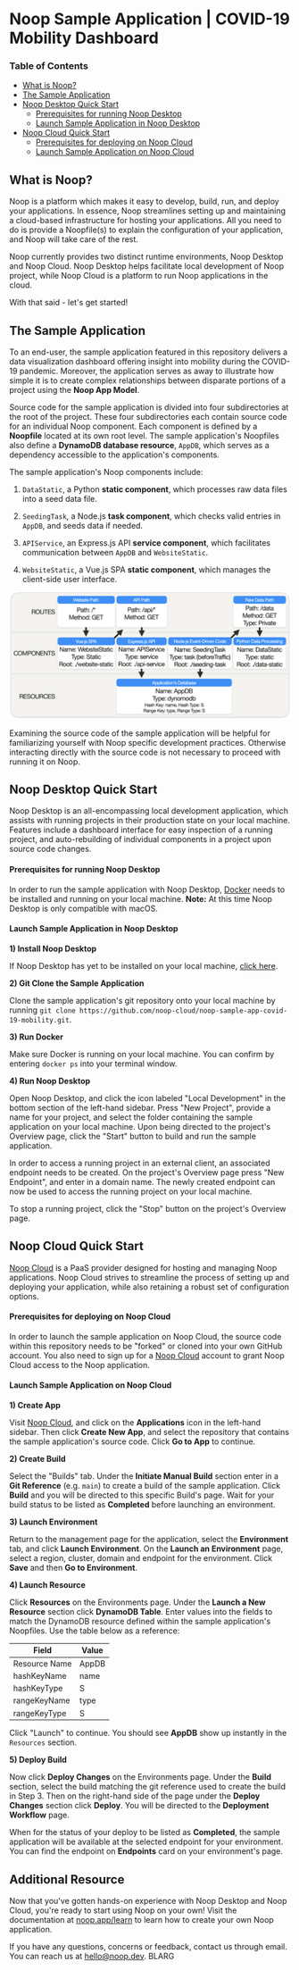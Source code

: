 # Noop Sample Application | COVID-19 Mobility Dashboard

### Table of Contents

- [What is Noop?](#what-is-noop)
- [The Sample Application](#the-sample-application)
- [Noop Desktop Quick Start](#noop-desktop-quick-start)
  - [Prerequisites for running Noop Desktop](#prerequisites-for-running-noop-desktop)
  - [Launch Sample Application in Noop Desktop](#launch-sample-application-in-noop-desktop)
- [Noop Cloud Quick Start](#noop-cloud-quick-start)
  - [Prerequisites for deploying on Noop Cloud](#prerequisites-for-deploying-on-noop-cloud)
  - [Launch Sample Application on Noop Cloud](#launch-sample-application-on-noop-cloud)

## What is Noop?

Noop is a platform which makes it easy to develop, build, run, and deploy your applications. In essence, Noop streamlines setting up and maintaining a cloud-based infrastructure for hosting your applications. All you need to do is provide a Noopfile(s) to explain the configuration of your application, and Noop will take care of the rest.

Noop currently provides two distinct runtime environments, Noop Desktop and Noop Cloud. Noop Desktop helps facilitate local development of Noop project, while Noop Cloud is a platform to run Noop applications in the cloud.

With that said - let's get started!

## The Sample Application

To an end-user, the sample application featured in this repository delivers a data visualization dashboard offering insight into mobility during the COVID-19 pandemic. Moreover, the application serves as away to illustrate how simple it is to create complex relationships between disparate portions of a project using the **Noop App Model**.

Source code for the sample application is divided into four subdirectories at the root of the project. These four subdirectories each contain source code for an individual Noop component. Each component is defined by a **Noopfile** located at its own root level. The sample application's Noopfiles also define a **DynamoDB database resource**, `AppDB`, which serves as a dependency accessible to the application's components.

The sample application's Noop components include:

1. `DataStatic`, a Python **static component**, which processes raw data files into a seed data file.

2. `SeedingTask`, a Node.js **task component**, which checks valid entries in `AppDB`, and seeds data if needed.

3. `APIService`, an Express.js API **service component**, which facilitates communication between `AppDB` and `WebsiteStatic`.

4. `WebsiteStatic`, a Vue.js SPA **static component**, which manages the client-side user interface.

[![Noop App Model](./sample-app-model.png)](./sample-app-model.png)

Examining the source code of the sample application will be helpful for familiarizing yourself with Noop specific development practices. Otherwise interacting directly with the source code is not necessary to proceed with running it on Noop.

## Noop Desktop Quick Start

Noop Desktop is an all-encompassing local development application, which assists with running projects in their production state on your local machine. Features include a dashboard interface for easy inspection of a running project, and auto-rebuilding of individual components in a project upon source code changes.

#### Prerequisites for running Noop Desktop

In order to run the sample application with Noop Desktop, [Docker](https://www.docker.com) needs to be installed and running on your local machine. **Note:** At this time Noop Desktop is only compatible with macOS. 

#### Launch Sample Application in Noop Desktop

**1) Install Noop Desktop**

If Noop Desktop has yet to be installed on your local machine, [click here](https://noop.app/download).

**2) Git Clone the Sample Application**

Clone the sample application's git repository onto your local machine by running `git clone https://github.com/noop-cloud/noop-sample-app-covid-19-mobility.git`.

**3) Run Docker**

Make sure Docker is running on your local machine. You can confirm by entering `docker ps` into your terminal window.

**4) Run Noop Desktop**

Open Noop Desktop, and click the icon labeled "Local Development" in the bottom section of the left-hand sidebar. Press "New Project", provide a name for your project, and select the folder containing the sample application on your local machine. Upon being directed to the project's Overview page, click the "Start" button to build and run the sample application.

In order to access a running project in an external client, an associated endpoint needs to be created. On the project's Overview page press "New Endpoint", and enter in a domain name. The newly created endpoint can now be used to access the running project on your local machine.

To stop a running project, click the "Stop" button on the project's Overview page.

## Noop Cloud Quick Start

[Noop Cloud](https://noop.app) is a PaaS provider designed for hosting and managing Noop applications. Noop Cloud strives to streamline the process of setting up and deploying your application, while also retaining a robust set of configuration options.

#### Prerequisites for deploying on Noop Cloud

In order to launch the sample application on Noop Cloud, the source code within this repository needs to be "forked" or cloned into your own GitHub account. You also need to sign up for a [Noop Cloud](https://noop.app/) account to grant Noop Cloud access to the Noop application.

#### Launch Sample Application on Noop Cloud

**1) Create App**

Visit [Noop Cloud](https://noop.app/), and click on the **Applications** icon in the left-hand sidebar. Then click **Create New App**, and select the repository that contains the sample application's source code. Click **Go to App** to continue.

**2) Create Build**

Select the "Builds" tab. Under the **Initiate Manual Build** section enter in a **Git Reference** (e.g. `main`) to create a build of the sample application. Click **Build** and you will be directed to this specific Build's page. Wait for your build status to be listed as **Completed** before launching an environment.

**3) Launch Environment**

Return to the management page for the application, select the **Environment** tab, and click **Launch Environment**. On the **Launch an Environment** page, select a region, cluster, domain and endpoint for the environment. Click **Save** and then **Go to Environment**.

**4) Launch Resource**

Click **Resources** on the Environments page. Under the **Launch a New Resource** section click **DynamoDB Table**. Enter values into the fields to match the DynamoDB resource defined within the sample application's Noopfiles. Use the table below as a reference:

| Field         | Value      |
| ------------- | ---------- |
| Resource Name | AppDB |
| hashKeyName   | name       |
| hashKeyType   | S          |
| rangeKeyName  | type       |
| rangeKeyType  | S          |

Click "Launch" to continue. You should see **AppDB** show up instantly in the `Resources` section.

**5) Deploy Build**

Now click **Deploy Changes** on the Environments page. Under the **Build** section, select the build matching the git reference used to create the build in Step 3. Then on the right-hand side of the page under the **Deploy Changes** section click **Deploy**. You will be directed to the **Deployment Workflow** page.

When for the status of your deploy to be listed as **Completed**, the sample application will be available at the selected endpoint for your environment. You can find the endpoint on **Endpoints** card on your environment's page.

## Additional Resource

Now that you've gotten hands-on experience with Noop Desktop and Noop Cloud, you're ready to start using Noop on your own! Visit the documentation at [noop.app/learn](https://noop.app/learn) to learn how to create your own Noop application.

If you have any questions, concerns or feedback, contact us through email. You can reach us at hello@noop.dev.
BLARG
